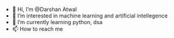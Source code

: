- 👋 Hi, I’m @Darshan Atwal
- 👀 I’m interested in machine learning and artificial intellegence
- 🌱 I’m currently learning python, dsa
- 📫 How to reach me 


<!---
DottedLord/DottedLord is a ✨ special ✨ repository because its `README.md` (this file) appears on your GitHub profile.
You can click the Preview link to take a look at your changes.
--->
